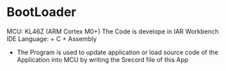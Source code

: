 # BootLoader
  MCU: KL46Z (ARM Cortex M0+)
  The Code is develope in IAR Workbench IDE
  Language: + C
            + Assembly

  - The Program is used to update application or load source code of the Application into MCU by writing the Srecord file of this App
